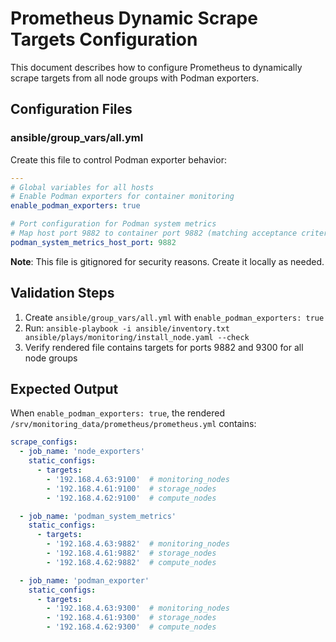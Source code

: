 # Prometheus Dynamic Scrape Targets Configuration

This document describes how to configure Prometheus to dynamically scrape targets from all node groups with Podman exporters.

## Configuration Files

### ansible/group_vars/all.yml

Create this file to control Podman exporter behavior:

```yaml
---
# Global variables for all hosts
# Enable Podman exporters for container monitoring
enable_podman_exporters: true

# Port configuration for Podman system metrics  
# Map host port 9882 to container port 9882 (matching acceptance criteria)
podman_system_metrics_host_port: 9882
```

**Note**: This file is gitignored for security reasons. Create it locally as needed.

## Validation Steps

1. Create `ansible/group_vars/all.yml` with `enable_podman_exporters: true`
2. Run: `ansible-playbook -i ansible/inventory.txt ansible/plays/monitoring/install_node.yaml --check`
3. Verify rendered file contains targets for ports 9882 and 9300 for all node groups

## Expected Output

When `enable_podman_exporters: true`, the rendered `/srv/monitoring_data/prometheus/prometheus.yml` contains:

```yaml
scrape_configs:
  - job_name: 'node_exporters'
    static_configs:
      - targets:
        - '192.168.4.63:9100'  # monitoring_nodes
        - '192.168.4.61:9100'  # storage_nodes  
        - '192.168.4.62:9100'  # compute_nodes

  - job_name: 'podman_system_metrics'
    static_configs:
      - targets:
        - '192.168.4.63:9882'  # monitoring_nodes
        - '192.168.4.61:9882'  # storage_nodes
        - '192.168.4.62:9882'  # compute_nodes

  - job_name: 'podman_exporter'
    static_configs:
      - targets:
        - '192.168.4.63:9300'  # monitoring_nodes
        - '192.168.4.61:9300'  # storage_nodes
        - '192.168.4.62:9300'  # compute_nodes
```